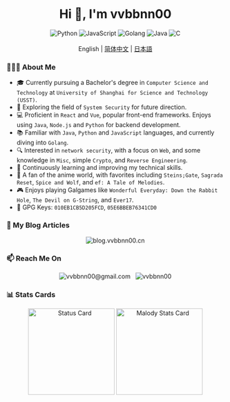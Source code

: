 <h1 style="text-align: center;" align="center">
  Hi 👋, I'm vvbbnn00
</h1>

<div style="text-align: center;" align="center">
  <img src="https://img.shields.io/badge/python-3670A0?style=for-the-badge&logo=python&logoColor=ffdd54" style="display: inline-block;"  alt="Python"/> 
  <img src="https://img.shields.io/badge/javascript-%23323330.svg?style=for-the-badge&logo=javascript&logoColor=%23F7DF1E" style="display: inline-block;"  alt="JavaScript"/> 
  <img src="https://img.shields.io/badge/go-%2300ADD8.svg?style=for-the-badge&logo=go&logoColor=white" style="display: inline-block;" alt="Golang" />
  <img src="https://img.shields.io/badge/java-%23ED8B00.svg?style=for-the-badge&logo=openjdk&logoColor=white" style="display: inline-block;" alt="Java" />
  <img src="https://img.shields.io/badge/c-%2300599C.svg?style=for-the-badge&logo=c&logoColor=white" style="display: inline-block;" alt="C" />
</div>

<br/>

<div style="text-align: center;" align="center">
  English | <a href="README_zh.md">简体中文</a> | <a href="README_ja.md">日本語</a>
</div>

### 👨🏻‍💻 About Me

- 🎓 Currently pursuing a Bachelor's degree in `Computer Science and Technology`
  at `University of Shanghai for Science and Technology (USST)`.
- 🚀 Exploring the field of `System Security` for future direction.
- 💻 Proficient in `React` and `Vue`, popular front-end frameworks. Enjoys using `Java`, `Node.js` and `Python` for backend
  development.
- 📚 Familiar with `Java`, `Python` and `JavaScript` languages, and currently diving into `Golang`.
- 🔍 Interested in `network security`, with a focus on `Web`, and some knowledge in `Misc`, simple `Crypto`,
  and `Reverse Engineering`.
- 🌱 Continuously learning and improving my technical skills.
- 🎥 A fan of the anime world, with favorites including `Steins;Gate`, `Sagrada Reset`, `Spice and Wolf`,
  and `ef: A Tale of Melodies`.
- 🎮 Enjoys playing Galgames like `Wonderful Everyday: Down the Rabbit Hole`, `The Devil on G-String`, and `Ever17`.
- 🔑 GPG Keys: `010EB1CB5D205FCD`, `05E6BBEB76341CD0`

### 💬 My Blog Articles

<div style="text-align: center;" align="center">
  <a href="https://blog.vvbbnn00.cn" target="_blank" style="text-decoration: none">
    <img src="https://img.shields.io/badge/blog.vvbbnn00.cn-F88900?style=for-the-badge&logo=rss&logoColor=white" style="display: inline-block;" alt="blog.vvbbnn00.cn" />
  </a>
</div>

### 📫 Reach Me On

<div style="text-align: center;" align="center">
  <a href="mailto:vvbbnn00@gmail.com" target="_blank" style="text-decoration: none">
    <img src="https://img.shields.io/badge/Gmail-D14836?style=for-the-badge&logo=gmail&logoColor=white" style="display: inline-block;" alt="vvbbnn00@gmail.com" />
  </a>
  <span>&nbsp;</span>
  <a href="https://github.com/vvbbnn00" target="_blank" style="text-decoration: none">
    <img src="https://img.shields.io/badge/GitHub-181717?style=for-the-badge&logo=github&logoColor=white" style="display: inline-block;" alt="vvbbnn00" />
  </a>
</div>

### 📊 Stats Cards

<div style="text-align: center;" align="center">
  <img src="https://gitcard.bzpl.tech/api?username=vvbbnn00&amp;show_icons=true&amp;count_private=true" alt="Status Card" height="200px" />
  <a href="https://m.mugzone.net/accounts/user/178813" target="_blank" style="text-decoration: none">
      <img src="https://malody-stat-card.bzpl.tech/card/default/178813" alt="Malody Stats Card" height="200px" />
  </a>
</div>

